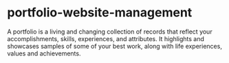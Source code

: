 # portfolio-website-management
A portfolio is a living and changing collection of records that reflect your accomplishments, skills, experiences, and attributes. It highlights and showcases samples of some of your best work, along with life experiences, values and achievements.
